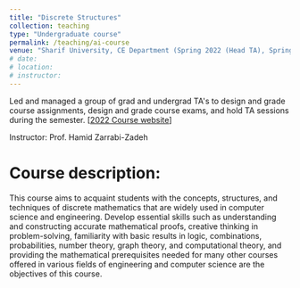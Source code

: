 ```yaml
---
title: "Discrete Structures"
collection: teaching
type: "Undergraduate course"
permalink: /teaching/ai-course
venue: "Sharif University, CE Department (Spring 2022 (Head TA), Spring 2021 (Head TA), Spring 2020)"
# date: 
# location: 
# instructor:
---
```

Led and managed a group of grad and undergrad TA's to design and grade course assignments, design and grade course exams, and hold TA sessions during the semester. [[2022 Course website](http://ce.sharif.edu/courses/00-01/2/ce115-1/index.php/section/syllabus/file/syllabus)] 


Instructor: Prof. Hamid Zarrabi-Zadeh

Course description:
======
This course aims to acquaint students with the concepts, structures, and techniques of discrete mathematics that are widely used in computer science and engineering. Develop essential skills such as understanding and constructing accurate mathematical proofs, creative thinking in problem-solving, familiarity with basic results in logic, combinations, probabilities, number theory, graph theory, and computational theory, and providing the mathematical prerequisites needed for many other courses offered in various fields of engineering and computer science are the objectives of this course.
